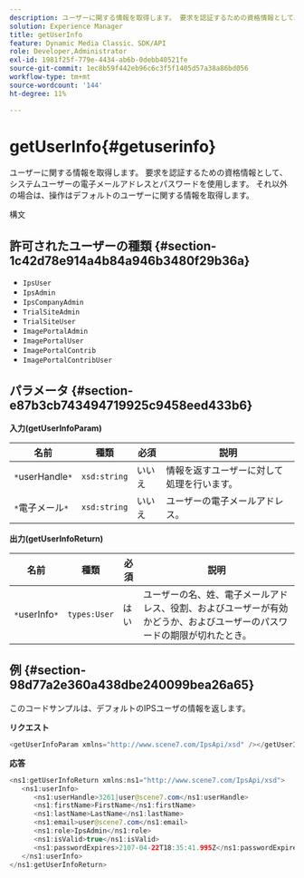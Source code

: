 ```yaml
---
description: ユーザーに関する情報を取得します。 要求を認証するための資格情報として、システムユーザーの電子メールアドレスとパスワードを使用します。 それ以外の場合は、操作はデフォルトのユーザーに関する情報を取得します。
solution: Experience Manager
title: getUserInfo
feature: Dynamic Media Classic、SDK/API
role: Developer,Administrator
exl-id: 1981f25f-779e-4434-ab6b-0debb40521fe
source-git-commit: 1ec8b59f442eb96c6c3f5f1405d57a38a86bd056
workflow-type: tm+mt
source-wordcount: '144'
ht-degree: 11%

---
```


# getUserInfo{#getuserinfo}

ユーザーに関する情報を取得します。 要求を認証するための資格情報として、システムユーザーの電子メールアドレスとパスワードを使用します。 それ以外の場合は、操作はデフォルトのユーザーに関する情報を取得します。

構文

## 許可されたユーザーの種類 {#section-1c42d78e914a4b84a946b3480f29b36a}

* `IpsUser`
* `IpsAdmin`
* `IpsCompanyAdmin`
* `TrialSiteAdmin`
* `TrialSiteUser`
* `ImagePortalAdmin`
* `ImagePortalUser`
* `ImagePortalContrib`
* `ImagePortalContribUser`

## パラメータ {#section-e87b3cb743494719925c9458eed433b6}

**入力(getUserInfoParam)**

| 名前 | 種類 | 必須 | 説明 |
|---|---|---|---|
| `*`userHandle`*` | `xsd:string` | いいえ | 情報を返すユーザーに対して処理を行います。 |
| `*`電子メール`*` | `xsd:string` | いいえ | ユーザーの電子メールアドレス。 |

**出力(getUserInfoReturn)**

| 名前 | 種類 | 必須 | 説明 |
|---|---|---|---|
| `*`userInfo`*` | `types:User` | はい | ユーザーの名、姓、電子メールアドレス、役割、およびユーザーが有効かどうか、およびユーザーのパスワードの期限が切れたとき。 |

## 例 {#section-98d77a2e360a438dbe240099bea26a65}

このコードサンプルは、デフォルトのIPSユーザの情報を返します。

**リクエスト**

```java
<getUserInfoParam xmlns="http://www.scene7.com/IpsApi/xsd" /></getUserInfoParam>
```

**応答**

```java
<ns1:getUserInfoReturn xmlns:ns1="http://www.scene7.com/IpsApi/xsd"> 
   <ns1:userInfo> 
      <ns1:userHandle>3261|user@scene7.com</ns1:userHandle> 
      <ns1:firstName>FirstName</ns1:firstName> 
      <ns1:lastName>LastName</ns1:lastName> 
      <ns1:email>user@scene7.com</ns1:email> 
      <ns1:role>IpsAdmin</ns1:role> 
      <ns1:isValid>true</ns1:isValid> 
      <ns1:passwordExpires>2107-04-22T18:35:41.995Z</ns1:passwordExpires> 
   </ns1:userInfo> 
</ns1:getUserInfoReturn>
```
